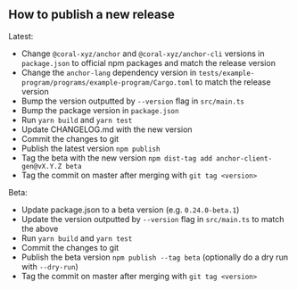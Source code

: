 ## How to publish a new release

Latest:

- Change `@coral-xyz/anchor` and `@coral-xyz/anchor-cli` versions in `package.json` to official npm packages and match the release version
- Change the `anchor-lang` dependency version in `tests/example-program/programs/example-program/Cargo.toml` to match the release version
- Bump the version outputted by `--version` flag in `src/main.ts`
- Bump the package version in `package.json`
- Run `yarn build` and `yarn test`
- Update CHANGELOG.md with the new version
- Commit the changes to git
- Publish the latest version `npm publish`
- Tag the beta with the new version `npm dist-tag add anchor-client-gen@vX.Y.Z beta`
- Tag the commit on master after merging with `git tag <version>`

Beta:

- Update package.json to a beta version (e.g. `0.24.0-beta.1`)
- Update the version outputted by `--version` flag in `src/main.ts` to match the above
- Run `yarn build` and `yarn test`
- Commit the changes to git
- Publish the beta version `npm publish --tag beta` (optionally do a dry run with `--dry-run`)
- Tag the commit on master after merging with `git tag <version>`
